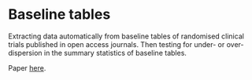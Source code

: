 # Baseline tables
Extracting data automatically from baseline tables of randomised clinical trials published in open access journals. Then testing for under- or over-dispersion in the summary statistics of baseline tables.

Paper [here](https://f1000research.com/articles/11-783/v1#report-responses-170574).
